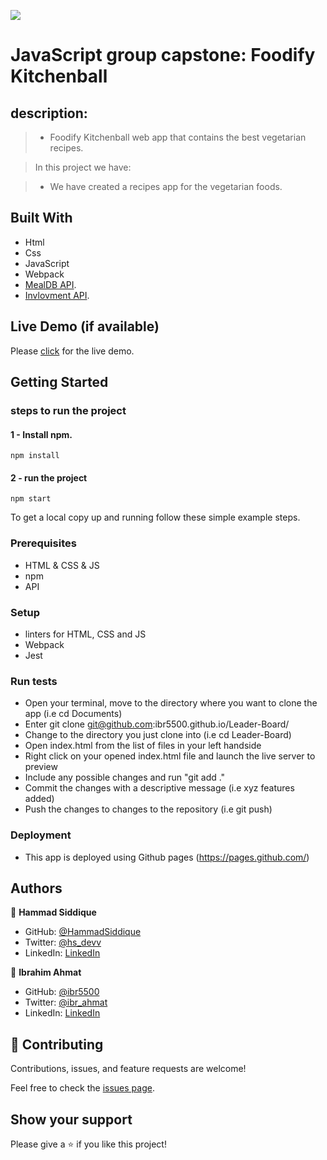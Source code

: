 ![](https://img.shields.io/badge/Microverse-blueviolet)

# JavaScript group capstone: Foodify Kitchenball

## description:

> - Foodify Kitchenball web app that contains the best vegetarian recipes.

> In this project we have:

> - We have created a recipes app for the vegetarian foods.

## Built With

- Html
- Css
- JavaScript
- Webpack
- [MealDB API](https://www.themealdb.com/api.php).
- [Invlovment API](https://www.notion.so/microverse/Involvement-API-869e60b5ad104603aa6db59e08150270).

## Live Demo (if available)

Please [click](https://hammadsiddique.github.io/Foodify-Kitchenball/) for the live demo.

## Getting Started

### steps to run the project

#### 1 - Install npm.

```
npm install
```

#### 2 - run the project

```
npm start
```

To get a local copy up and running follow these simple example steps.

### Prerequisites

- HTML & CSS & JS
- npm
- API

### Setup

- linters for HTML, CSS and JS
- Webpack
- Jest

### Run tests

- Open your terminal, move to the directory where you want to clone the app (i.e cd Documents)
- Enter git clone git@github.com:ibr5500.github.io/Leader-Board/
- Change to the directory you just clone into (i.e cd Leader-Board)
- Open index.html from the list of files in your left handside
- Right click on your opened index.html file and launch the live server to preview
- Include any possible changes and run "git add ."
- Commit the changes with a descriptive message (i.e xyz features added)
- Push the changes to changes to the repository (i.e git push)

### Deployment

- This app is deployed using Github pages (https://pages.github.com/)

## Authors

👤 **Hammad Siddique**

- GitHub: [@HammadSiddique](https://github.com/HammadSiddique)
- Twitter: [@hs_devv](https://twitter.com/hs_devv)
- LinkedIn: [LinkedIn](https://www.linkedin.com/in/hammad-siddique-6a5469231/)

👤 **Ibrahim Ahmat**

- GitHub: [@ibr5500](https://github.com/ibr5500)
- Twitter: [@ibr_ahmat](https://twitter.com/ibr_ahmat)
- LinkedIn: [LinkedIn](https://www.linkedin.com/in/ibrahim-ahmat-b5513b1a6/)

## 🤝 Contributing

Contributions, issues, and feature requests are welcome!

Feel free to check the [issues page](../../issues/).

## Show your support

Please give a ⭐️ if you like this project!
